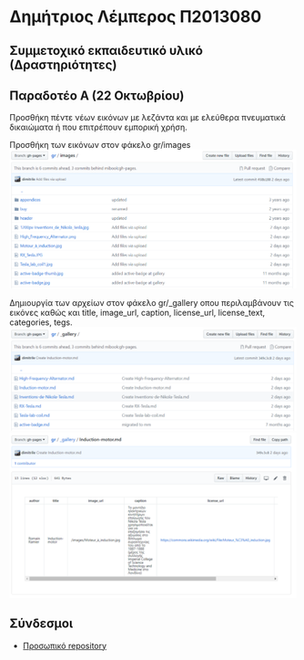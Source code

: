 # Δημήτριος Λέμπερος Π2013080

## Συμμετοχικό εκπαιδευτικό υλικό (Δραστηριότητες)
## Παραδοτέο Α (22 Οκτωβρίου)

Προσθήκη πέντε νέων εικόνων με λεζάντα και με ελεύθερα πνευματικά δικαιώματα ή που επιτρέπουν εμπορική χρήση.

Προσθήκη των εικόνων στον φάκελο gr/images
![alt text](https://github.com/dimitrile/gr/blob/gh-pages/Screenshot_1.png)

Δημιουργία των αρχείων στον φάκελο gr/_gallery οπου περιλαμβάνουν τις εικόνες καθώς και title, image_url, caption, license_url, license_text, categories, tegs.
![alt text](https://github.com/dimitrile/gr/blob/gh-pages/Screenshot_2.png)
![alt text](https://github.com/dimitrile/gr/blob/gh-pages/Screenshot_3.png)
## Σύνδεσμοι
- [Προσωπικό repository](https://github.com/dimitrile/gr)
